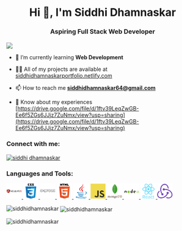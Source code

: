 
<h1 align="center">Hi 👋, I'm Siddhi Dhamnaskar</h1>
<h3 align="center">Aspiring Full Stack Web Developer</h3>

<img align="center" width="400" src="image.png">

- 🌱 I’m currently learning **Web Development**

- 👨‍💻 All of my projects are available at [siddhidhamnaskarportfolio.netlify.com](siddhidhamnaskarportfolio.netlify.com)

- 📫 How to reach me **siddhidhamnaskar64@gmail.com**

- 📄 Know about my experiences [https://drive.google.com/file/d/1ftv39LeqZwGB-Ee6f5ZGs6JJjz7ZuNmx/view?usp=sharing](https://drive.google.com/file/d/1ftv39LeqZwGB-Ee6f5ZGs6JJjz7ZuNmx/view?usp=sharing)

<h3 align="left">Connect with me:</h3>
<p align="left">
<a href="https://linkedin.com/in/siddhi dhamnaskar" target="blank"><img align="center" src="https://raw.githubusercontent.com/rahuldkjain/github-profile-readme-generator/master/src/images/icons/Social/linked-in-alt.svg" alt="siddhi dhamnaskar" height="30" width="40" /></a>
</p>

<h3 align="left">Languages and Tools:</h3>
<p align="left"> <a href="https://angular.io" target="_blank" rel="noreferrer"> <img src="https://raw.githubusercontent.com/devicons/devicon/master/icons/angularjs/angularjs-original-wordmark.svg" alt="angularjs" width="40" height="40"/> </a> <a href="https://www.w3schools.com/css/" target="_blank" rel="noreferrer"> <img src="https://raw.githubusercontent.com/devicons/devicon/master/icons/css3/css3-original-wordmark.svg" alt="css3" width="40" height="40"/> </a> <a href="https://expressjs.com" target="_blank" rel="noreferrer"> <img src="https://raw.githubusercontent.com/devicons/devicon/master/icons/express/express-original-wordmark.svg" alt="express" width="40" height="40"/> </a> <a href="https://www.w3.org/html/" target="_blank" rel="noreferrer"> <img src="https://raw.githubusercontent.com/devicons/devicon/master/icons/html5/html5-original-wordmark.svg" alt="html5" width="40" height="40"/> </a> <a href="https://www.java.com" target="_blank" rel="noreferrer"> <img src="https://raw.githubusercontent.com/devicons/devicon/master/icons/java/java-original.svg" alt="java" width="40" height="40"/> </a> <a href="https://developer.mozilla.org/en-US/docs/Web/JavaScript" target="_blank" rel="noreferrer"> <img src="https://raw.githubusercontent.com/devicons/devicon/master/icons/javascript/javascript-original.svg" alt="javascript" width="40" height="40"/> </a> <a href="https://www.mongodb.com/" target="_blank" rel="noreferrer"> <img src="https://raw.githubusercontent.com/devicons/devicon/master/icons/mongodb/mongodb-original-wordmark.svg" alt="mongodb" width="40" height="40"/> </a> <a href="https://nodejs.org" target="_blank" rel="noreferrer"> <img src="https://raw.githubusercontent.com/devicons/devicon/master/icons/nodejs/nodejs-original-wordmark.svg" alt="nodejs" width="40" height="40"/> </a> <a href="https://reactjs.org/" target="_blank" rel="noreferrer"> <img src="https://raw.githubusercontent.com/devicons/devicon/master/icons/react/react-original-wordmark.svg" alt="react" width="40" height="40"/> </a> <a href="https://redux.js.org" target="_blank" rel="noreferrer"> <img src="https://raw.githubusercontent.com/devicons/devicon/master/icons/redux/redux-original.svg" alt="redux" width="40" height="40"/> </a> </p>

<p><img align="left" src="https://github-readme-stats.vercel.app/api/top-langs?username=siddhidhamnaskar&show_icons=true&locale=en&layout=compact" alt="siddhidhamnaskar" /></p>

<p>&nbsp;<img align="center" src="https://github-readme-stats.vercel.app/api?username=siddhidhamnaskar&show_icons=true&locale=en" alt="siddhidhamnaskar" /></p>

<p><img align="center" src="https://github-readme-streak-stats.herokuapp.com/?user=siddhidhamnaskar&" alt="siddhidhamnaskar" /></p>
